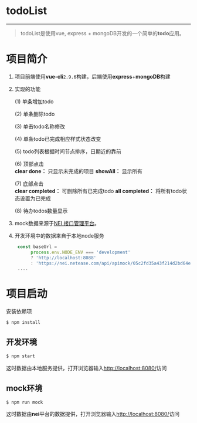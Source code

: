 # todoList
---
> todoList是使用vue, express + mongoDB开发的一个简单的**todo**应用。

# 项目简介

 1. 项目前端使用**vue-cli**`2.9.6`构建，后端使用**express**+**mongoDB**构建
 2. 实现的功能
 
     (1) 单条增加todo
     
     (2) 单条删除todo
     
     (3) 单击todo名称修改
     
     (4) 单条todo已完成相应样式状态改变
     
     (5) todo列表根据时间节点排序，日期近的靠前
     
     (6) 顶部点击  
        **clear done：** 只显示未完成的项目
        **showAll：** 显示所有
    
     (7) 底部点击  
        **clear completed：** 可删除所有已完成todo
        **all completed：** 将所有todo状态设置为已完成
     
     (8) 待办todos数量显示
     
     
 3. mock数据来源于[NEI 接口管理平台](https://nei.netease.com/)。
 4. 开发环境中的数据来自于本地node服务

      ```javascript
       const baseUrl =
            process.env.NODE_ENV === 'development'
            ? 'http://localhost:8088'
            : 'https://nei.netease.com/api/apimock/05c2fd35a43f214d2bd64e4f56765fe6'
       ....
       ```

# 项目启动

安装依赖项
```bash
$ npm install

```
## 开发环境

```bash
$ npm start
```
这时数据由本地服务提供，打开浏览器输入[http://localhost:8080/](http://localhost:8080/)访问

## mock环境

```bash
$ npm run mock
```
这时数据由**nei**平台的数据提供，打开浏览器输入[http://localhost:8080/](http://localhost:8080/)访问
